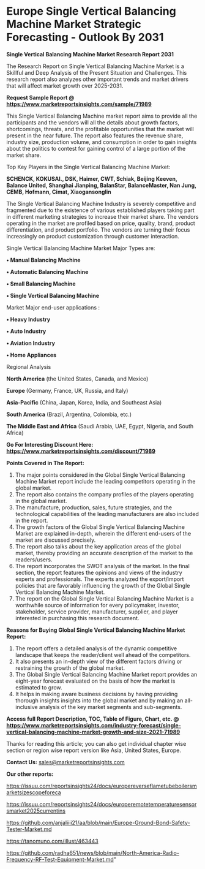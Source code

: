 # Europe Single Vertical Balancing Machine Market Strategic Forecasting - Outlook By 2031

<strong>Single Vertical Balancing Machine Market Research Report 2031</strong>

The Research Report on Single Vertical Balancing Machine Market is a Skillful and Deep Analysis of the Present Situation and Challenges. This research report also analyzes other important trends and market drivers that will affect market growth over 2025-2031.

<strong>Request Sample Report @ <a href=https://www.marketreportsinsights.com/sample/71989>https://www.marketreportsinsights.com/sample/71989</a></strong>

This Single Vertical Balancing Machine market report aims to provide all the participants and the vendors will all the details about growth factors, shortcomings, threats, and the profitable opportunities that the market will present in the near future. The report also features the revenue share, industry size, production volume, and consumption in order to gain insights about the politics to contest for gaining control of a large portion of the market share.

Top Key Players in the Single Vertical Balancing Machine Market:

<strong>SCHENCK, KOKUSAI., DSK, Haimer, CWT, Schiak, Beijing Keeven, Balance United, Shanghai Jianping, BalanStar, BalanceMaster, Nan Jung, CEMB, Hofmann, Cimat, Xiaogansonglin</strong>

The Single Vertical Balancing Machine Industry is severely competitive and fragmented due to the existence of various established players taking part in different marketing strategies to increase their market share. The vendors operating in the market are profiled based on price, quality, brand, product differentiation, and product portfolio. The vendors are turning their focus increasingly on product customization through customer interaction.

Single Vertical Balancing Machine Market Major Types are:

<strong>• Manual Balancing Machine

• Automatic Balancing Machine

• Small Balancing Machine

• Single Vertical Balancing Machine</strong>

Market Major end-user applications :

<strong>• Heavy Industry

• Auto Industry

• Aviation Industry

• Home Appliances</strong>

Regional Analysis

</u><strong><b>North America</b></strong> (the United States, Canada, and Mexico)

<strong><b>Europe </b></strong>(Germany, France, UK, Russia, and Italy)

<strong><b>Asia-Pacific</b></strong> (China, Japan, Korea, India, and Southeast Asia)

<strong><b>South America</b></strong> (Brazil, Argentina, Colombia, etc.)

<strong><b>The Middle East and Africa</b></strong> (Saudi Arabia, UAE, Egypt, Nigeria, and South Africa)

<strong>Go For Interesting Discount Here: <a href=https://www.marketreportsinsights.com/discount/71989>https://www.marketreportsinsights.com/discount/71989</a></strong>

<strong>Points Covered in The Report:</strong>
<ol>
  <li>The major points considered in the Global Single Vertical Balancing Machine Market report include the leading competitors operating in the global market.</li>
  <li>The report also contains the company profiles of the players operating in the global market.</li>
  <li>The manufacture, production, sales, future strategies, and the technological capabilities of the leading manufacturers are also included in the report.</li>
  <li>The growth factors of the Global Single Vertical Balancing Machine Market are explained in-depth, wherein the different end-users of the market are discussed precisely.</li>
  <li>The report also talks about the key application areas of the global market, thereby providing an accurate description of the market to the readers/users.</li>
  <li>The report incorporates the SWOT analysis of the market. In the final section, the report features the opinions and views of the industry experts and professionals. The experts analyzed the export/import policies that are favorably influencing the growth of the Global Single Vertical Balancing Machine Market.</li>
  <li>The report on the Global Single Vertical Balancing Machine Market is a worthwhile source of information for every policymaker, investor, stakeholder, service provider, manufacturer, supplier, and player interested in purchasing this research document.</li>
</ol>
<strong>Reasons for Buying Global Single Vertical Balancing Machine Market Report:</strong>

<ol>
  <li>The report offers a detailed analysis of the dynamic competitive landscape that keeps the reader/client well ahead of the competitors.</li>
  <li>It also presents an in-depth view of the different factors driving or restraining the growth of the global market.</li>
  <li>The Global Single Vertical Balancing Machine Market report provides an eight-year forecast evaluated on the basis of how the market is estimated to grow.</li>
  <li>It helps in making aware business decisions by having providing thorough insights insights into the global market and by making an all-inclusive analysis of the key market segments and sub-segments.</li>
</ol>
<strong>Access full Report Description, TOC, Table of Figure, Chart, etc. @ <a href=https://www.marketreportsinsights.com/industry-forecast/single-vertical-balancing-machine-market-growth-and-size-2021-71989>https://www.marketreportsinsights.com/industry-forecast/single-vertical-balancing-machine-market-growth-and-size-2021-71989</a></strong>


Thanks for reading this article; you can also get individual chapter wise section or region wise report version like Asia, United States, Europe.

<strong>Contact Us:</strong>
sales@marketreportsinsights.com

<strong>Our other reports:</strong>

<a href=https://issuu.com/reportsinsights24/docs/europereverseflametubeboilersmarketsizescopeforeca>https://issuu.com/reportsinsights24/docs/europereverseflametubeboilersmarketsizescopeforeca</a>

<a href=https://issuu.com/reportsinsights24/docs/europeremotetemperaturesensorsmarket2025currentins>https://issuu.com/reportsinsights24/docs/europeremotetemperaturesensorsmarket2025currentins</a>

<a href=https://github.com/anjaliiii21/aa/blob/main/Europe-Ground-Bond-Safety-Tester-Market.md>https://github.com/anjaliiii21/aa/blob/main/Europe-Ground-Bond-Safety-Tester-Market.md</a>

<a href=https://tanomuno.com/illust/463443>https://tanomuno.com/illust/463443</a>

<a href=https://github.com/radha651/news/blob/main/North-America-Radio-Frequency-RF-Test-Equipment-Market.md>https://github.com/radha651/news/blob/main/North-America-Radio-Frequency-RF-Test-Equipment-Market.md</a>"
